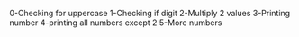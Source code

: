 0-Checking for uppercase
1-Checking if digit
2-Multiply 2 values
3-Printing number
4-printing all numbers except 2
5-More numbers
